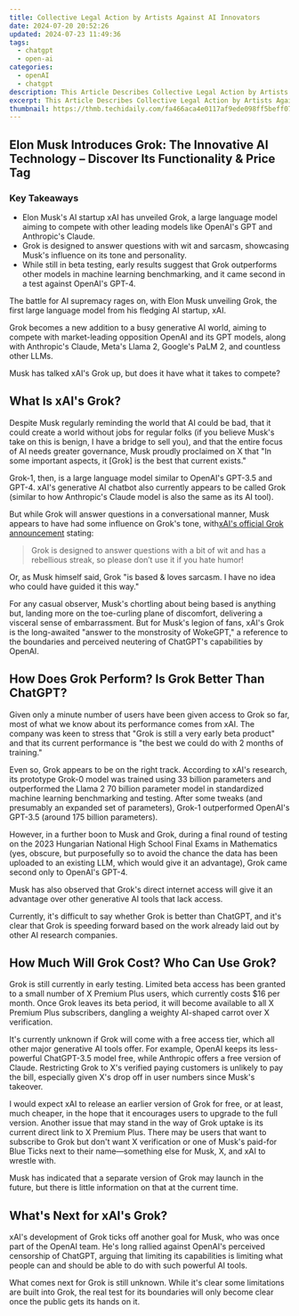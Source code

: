 ```yaml
---
title: Collective Legal Action by Artists Against AI Innovators
date: 2024-07-20 20:52:26
updated: 2024-07-23 11:49:36
tags:
  - chatgpt
  - open-ai
categories:
  - openAI
  - chatgpt
description: This Article Describes Collective Legal Action by Artists Against AI Innovators
excerpt: This Article Describes Collective Legal Action by Artists Against AI Innovators
thumbnail: https://thmb.techidaily.com/fa466aca4e0117af9ede098ff5beff07b4b780680a77e468de6afed425dad313.jpg
---
```


## Elon Musk Introduces Grok: The Innovative AI Technology – Discover Its Functionality & Price Tag

### Key Takeaways

* Elon Musk's AI startup xAI has unveiled Grok, a large language model aiming to compete with other leading models like OpenAI's GPT and Anthropic's Claude.
* Grok is designed to answer questions with wit and sarcasm, showcasing Musk's influence on its tone and personality.
* While still in beta testing, early results suggest that Grok outperforms other models in machine learning benchmarking, and it came second in a test against OpenAI's GPT-4.

 The battle for AI supremacy rages on, with Elon Musk unveiling Grok, the first large language model from his fledging AI startup, xAI.

 Grok becomes a new addition to a busy generative AI world, aiming to compete with market-leading opposition OpenAI and its GPT models, along with Anthropic's Claude, Meta's Llama 2, Google's PaLM 2, and countless other LLMs.

 Musk has talked xAI's Grok up, but does it have what it takes to compete?

## What Is xAI's Grok?

 Despite Musk regularly reminding the world that AI could be bad, that it could create a world without jobs for regular folks (if you believe Musk's take on this is benign, I have a bridge to sell you), and that the entire focus of AI needs greater governance, Musk proudly proclaimed on X that "In some important aspects, it \[Grok\] is the best that current exists."

 Grok-1, then, is a large language model similar to OpenAI's GPT-3.5 and GPT-4\. xAI's generative AI chatbot also currently appears to be called Grok (similar to how Anthropic's Claude model is also the same as its AI tool).

 But while Grok will answer questions in a conversational manner, Musk appears to have had some influence on Grok's tone, with[xAI's official Grok announcement](https://x.ai/) stating:

> Grok is designed to answer questions with a bit of wit and has a rebellious streak, so please don’t use it if you hate humor!

 Or, as Musk himself said, Grok "is based & loves sarcasm. I have no idea who could have guided it this way."

 For any casual observer, Musk's chortling about being based is anything but, landing more on the toe-curling plane of discomfort, delivering a visceral sense of embarrassment. But for Musk's legion of fans, xAI's Grok is the long-awaited "answer to the monstrosity of WokeGPT," a reference to the boundaries and perceived neutering of ChatGPT's capabilities by OpenAI.

## How Does Grok Perform? Is Grok Better Than ChatGPT?

 Given only a minute number of users have been given access to Grok so far, most of what we know about its performance comes from xAI. The company was keen to stress that "Grok is still a very early beta product" and that its current performance is "the best we could do with 2 months of training."

 Even so, Grok appears to be on the right track. According to xAI's research, its prototype Grok-0 model was trained using 33 billion parameters and outperformed the Llama 2 70 billion parameter model in standardized machine learning benchmarking and testing. After some tweaks (and presumably an expanded set of parameters), Grok-1 outperformed OpenAI's GPT-3.5 (around 175 billion parameters).

 However, in a further boon to Musk and Grok, during a final round of testing on the 2023 Hungarian National High School Final Exams in Mathematics (yes, obscure, but purposefully so to avoid the chance the data has been uploaded to an existing LLM, which would give it an advantage), Grok came second only to OpenAI's GPT-4.

 Musk has also observed that Grok's direct internet access will give it an advantage over other generative AI tools that lack access.

 Currently, it's difficult to say whether Grok is better than ChatGPT, and it's clear that Grok is speeding forward based on the work already laid out by other AI research companies.

## How Much Will Grok Cost? Who Can Use Grok?

 Grok is still currently in early testing. Limited beta access has been granted to a small number of X Premium Plus users, which currently costs $16 per month. Once Grok leaves its beta period, it will become available to all X Premium Plus subscribers, dangling a weighty AI-shaped carrot over X verification.

 It's currently unknown if Grok will come with a free access tier, which all other major generative AI tools offer. For example, OpenAI keeps its less-powerful ChatGPT-3.5 model free, while Anthropic offers a free version of Claude. Restricting Grok to X's verified paying customers is unlikely to pay the bill, especially given X's drop off in user numbers since Musk's takeover.

 I would expect xAI to release an earlier version of Grok for free, or at least, much cheaper, in the hope that it encourages users to upgrade to the full version. Another issue that may stand in the way of Grok uptake is its current direct link to X Premium Plus. There may be users that want to subscribe to Grok but don't want X verification or one of Musk's paid-for Blue Ticks next to their name—something else for Musk, X, and xAI to wrestle with.

 Musk has indicated that a separate version of Grok may launch in the future, but there is little information on that at the current time.

## What's Next for xAI's Grok?

 xAI's development of Grok ticks off another goal for Musk, who was once part of the OpenAI team. He's long rallied against OpenAI's perceived censorship of ChatGPT, arguing that limiting its capabilities is limiting what people can and should be able to do with such powerful AI tools.

 What comes next for Grok is still unknown. While it's clear some limitations are built into Grok, the real test for its boundaries will only become clear once the public gets its hands on it.


<ins class="adsbygoogle"
     style="display:block"
     data-ad-format="autorelaxed"
     data-ad-client="ca-pub-7571918770474297"
     data-ad-slot="1223367746"></ins>



<ins class="adsbygoogle"
     style="display:block"
     data-ad-client="ca-pub-7571918770474297"
     data-ad-slot="8358498916"
     data-ad-format="auto"
     data-full-width-responsive="true"></ins>
